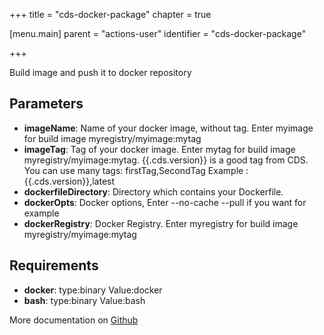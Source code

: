 +++
title = "cds-docker-package"
chapter = true

[menu.main]
parent = "actions-user"
identifier = "cds-docker-package"

+++

Build image and push it to docker repository

## Parameters

* **imageName**: Name of your docker image, without tag. Enter myimage for build image myregistry/myimage:mytag
* **imageTag**: Tag of your docker image.
Enter mytag for build image myregistry/myimage:mytag. {{.cds.version}} is a good tag from CDS.
You can use many tags: firstTag,SecondTag
Example : {{.cds.version}},latest
* **dockerfileDirectory**: Directory which contains your Dockerfile.
* **dockerOpts**: Docker options, Enter --no-cache --pull if you want for example
* **dockerRegistry**: Docker Registry. Enter myregistry for build image myregistry/myimage:mytag


## Requirements

* **docker**: type:binary Value:docker
* **bash**: type:binary Value:bash


More documentation on [Github](https://github.com/ovh/cds/tree/master/contrib/actions/cds-docker-package.hcl)


